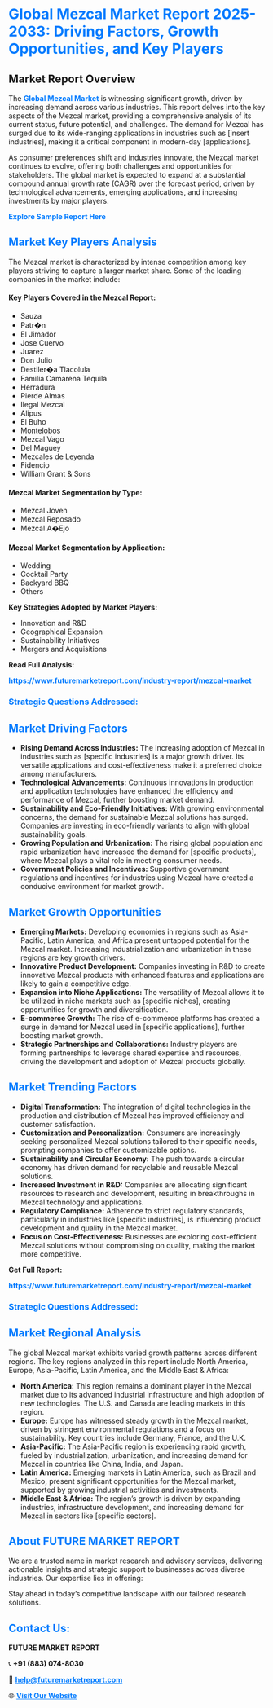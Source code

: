 <h1 style="color: #007BFF;">Global Mezcal Market Report 2025-2033: Driving Factors, Growth Opportunities, and Key Players</h1>

<section id="overview">
<h2>Market Report Overview</h2>
<p>The <a href="https://www.futuremarketreport.com/industry-report/mezcal-market" style="color: #007BFF; text-decoration: none;"><strong>Global Mezcal Market</strong></a> is witnessing significant growth, driven by increasing demand across various industries. This report delves into the key aspects of the Mezcal market, providing a comprehensive analysis of its current status, future potential, and challenges. The demand for Mezcal has surged due to its wide-ranging applications in industries such as [insert industries], making it a critical component in modern-day [applications].</p>
<p>As consumer preferences shift and industries innovate, the Mezcal market continues to evolve, offering both challenges and opportunities for stakeholders. The global market is expected to expand at a substantial compound annual growth rate (CAGR) over the forecast period, driven by technological advancements, emerging applications, and increasing investments by major players.</p>
</section>

<section id="overview">
<p><a href="https://www.futuremarketreport.com/request-sample/reportId=86178" style="color: #007BFF; text-decoration: none;"><strong>Explore Sample Report Here</strong></a></p>
</section>

<section id="key-players">
<h2 style="color: #007BFF;">Market Key Players Analysis</h2>
<p>The Mezcal market is characterized by intense competition among key players striving to capture a larger market share. Some of the leading companies in the market include:</p>
<h4>Key Players Covered in the Mezcal Report:</h4>
<ul><li>Sauza</li><li>Patr�n</li><li>El Jimador</li><li>Jose Cuervo</li><li>Juarez</li><li>Don Julio</li><li>Destiler�a Tlacolula</li><li>Familia Camarena Tequila</li><li>Herradura</li><li>Pierde Almas</li><li>Ilegal Mezcal</li><li>Alipus</li><li>El Buho</li><li>Montelobos</li><li>Mezcal Vago</li><li>Del Maguey</li><li>Mezcales de Leyenda</li><li>Fidencio</li><li>William Grant &amp; Sons</li></ul>
<h4>Mezcal Market Segmentation by Type:</h4>
<ul><li>Mezcal Joven</li><li>Mezcal Reposado</li><li>Mezcal A�Ejo</li></ul>

<h4>Mezcal Market Segmentation by Application:</h4>
<ul><li>Wedding</li><li>Cocktail Party</li><li>Backyard BBQ</li><li>Others</li></ul>
<p><strong>Key Strategies Adopted by Market Players:</strong></p>
<ul>
<li>Innovation and R&D</li>
<li>Geographical Expansion</li>
<li>Sustainability Initiatives</li>
<li>Mergers and Acquisitions</li>
</ul>
</section>

<section>
<p><strong>Read Full Analysis: </strong></p><a href="https://www.futuremarketreport.com/industry-report/mezcal-market" style="color: #007BFF; text-decoration: none;"><strong>https://www.futuremarketreport.com/industry-report/mezcal-market</strong></a>
<h3 style="color: #007BFF;">Strategic Questions Addressed:</h3>
</section>

<section id="driving-factors">
<h2 style="color: #007BFF;">Market Driving Factors</h2>
<ul>
<li><strong>Rising Demand Across Industries:</strong> The increasing adoption of Mezcal in industries such as [specific industries] is a major growth driver. Its versatile applications and cost-effectiveness make it a preferred choice among manufacturers.</li>
<li><strong>Technological Advancements:</strong> Continuous innovations in production and application technologies have enhanced the efficiency and performance of Mezcal, further boosting market demand.</li>
<li><strong>Sustainability and Eco-Friendly Initiatives:</strong> With growing environmental concerns, the demand for sustainable Mezcal solutions has surged. Companies are investing in eco-friendly variants to align with global sustainability goals.</li>
<li><strong>Growing Population and Urbanization:</strong> The rising global population and rapid urbanization have increased the demand for [specific products], where Mezcal plays a vital role in meeting consumer needs.</li>
<li><strong>Government Policies and Incentives:</strong> Supportive government regulations and incentives for industries using Mezcal have created a conducive environment for market growth.</li>
</ul>
</section>

<section id="growth-opportunities">
<h2 style="color: #007BFF;">Market Growth Opportunities</h2>
<ul>
<li><strong>Emerging Markets:</strong> Developing economies in regions such as Asia-Pacific, Latin America, and Africa present untapped potential for the Mezcal market. Increasing industrialization and urbanization in these regions are key growth drivers.</li>
<li><strong>Innovative Product Development:</strong> Companies investing in R&D to create innovative Mezcal products with enhanced features and applications are likely to gain a competitive edge.</li>
<li><strong>Expansion into Niche Applications:</strong> The versatility of Mezcal allows it to be utilized in niche markets such as [specific niches], creating opportunities for growth and diversification.</li>
<li><strong>E-commerce Growth:</strong> The rise of e-commerce platforms has created a surge in demand for Mezcal used in [specific applications], further boosting market growth.</li>
<li><strong>Strategic Partnerships and Collaborations:</strong> Industry players are forming partnerships to leverage shared expertise and resources, driving the development and adoption of Mezcal products globally.</li>
</ul>
</section>

<section id="trending-factors">
<h2 style="color: #007BFF;">Market Trending Factors</h2>
<ul>
<li><strong>Digital Transformation:</strong> The integration of digital technologies in the production and distribution of Mezcal has improved efficiency and customer satisfaction.</li>
<li><strong>Customization and Personalization:</strong> Consumers are increasingly seeking personalized Mezcal solutions tailored to their specific needs, prompting companies to offer customizable options.</li>
<li><strong>Sustainability and Circular Economy:</strong> The push towards a circular economy has driven demand for recyclable and reusable Mezcal solutions.</li>
<li><strong>Increased Investment in R&D:</strong> Companies are allocating significant resources to research and development, resulting in breakthroughs in Mezcal technology and applications.</li>
<li><strong>Regulatory Compliance:</strong> Adherence to strict regulatory standards, particularly in industries like [specific industries], is influencing product development and quality in the Mezcal market.</li>
<li><strong>Focus on Cost-Effectiveness:</strong> Businesses are exploring cost-efficient Mezcal solutions without compromising on quality, making the market more competitive.</li>
</ul>
</section>

<section>
<p><strong>Get Full Report: </strong></p><a href="https://www.futuremarketreport.com/industry-report/mezcal-market" style="color: #007BFF; text-decoration: none;"><strong>https://www.futuremarketreport.com/industry-report/mezcal-market</strong></a>
<h3 style="color: #007BFF;">Strategic Questions Addressed:</h3>
</section>


<section id="regional-analysis">
<h2 style="color: #007BFF;">Market Regional Analysis</h2>
<p>The global Mezcal market exhibits varied growth patterns across different regions. The key regions analyzed in this report include North America, Europe, Asia-Pacific, Latin America, and the Middle East & Africa:</p>
<ul>
<li><strong>North America:</strong> This region remains a dominant player in the Mezcal market due to its advanced industrial infrastructure and high adoption of new technologies. The U.S. and Canada are leading markets in this region.</li>
<li><strong>Europe:</strong> Europe has witnessed steady growth in the Mezcal market, driven by stringent environmental regulations and a focus on sustainability. Key countries include Germany, France, and the U.K.</li>
<li><strong>Asia-Pacific:</strong> The Asia-Pacific region is experiencing rapid growth, fueled by industrialization, urbanization, and increasing demand for Mezcal in countries like China, India, and Japan.</li>
<li><strong>Latin America:</strong> Emerging markets in Latin America, such as Brazil and Mexico, present significant opportunities for the Mezcal market, supported by growing industrial activities and investments.</li>
<li><strong>Middle East & Africa:</strong> The region’s growth is driven by expanding industries, infrastructure development, and increasing demand for Mezcal in sectors like [specific sectors].</li>
</ul>
</section>

<footer>
<h2 style="color: #007BFF;">About FUTURE MARKET REPORT</h2>
<p>We are a trusted name in market research and advisory services, delivering actionable insights and strategic support to businesses across diverse industries. Our expertise lies in offering:</p>

<p>Stay ahead in today’s competitive landscape with our tailored research solutions.</p>

<h2 style="color: #007BFF;">Contact Us:</h2>
<p><strong>FUTURE MARKET REPORT</strong></p>
<p>📞 <strong>+91 (883) 074-8030</strong></p>
<p>📧 <strong><a href="mailto:help@futuremarketreport.com" style="color: #007BFF;">help@futuremarketreport.com</a></strong></p>
<p>🌐 <strong><a href="https://www.futuremarketreport.com/" style="color: #007BFF;">Visit Our Website</a></strong></p>
</footer>